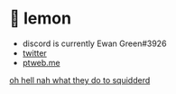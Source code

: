 # 🍋 lemon
- discord is currently Ewan Green#3926
- [twitter](https://twitter.com/ewangreen05)
- [ptweb.me](https://www.ptweb.me/profile/135)

[oh hell nah what they do to squidderd](this-isnt-a-link-stupid)
